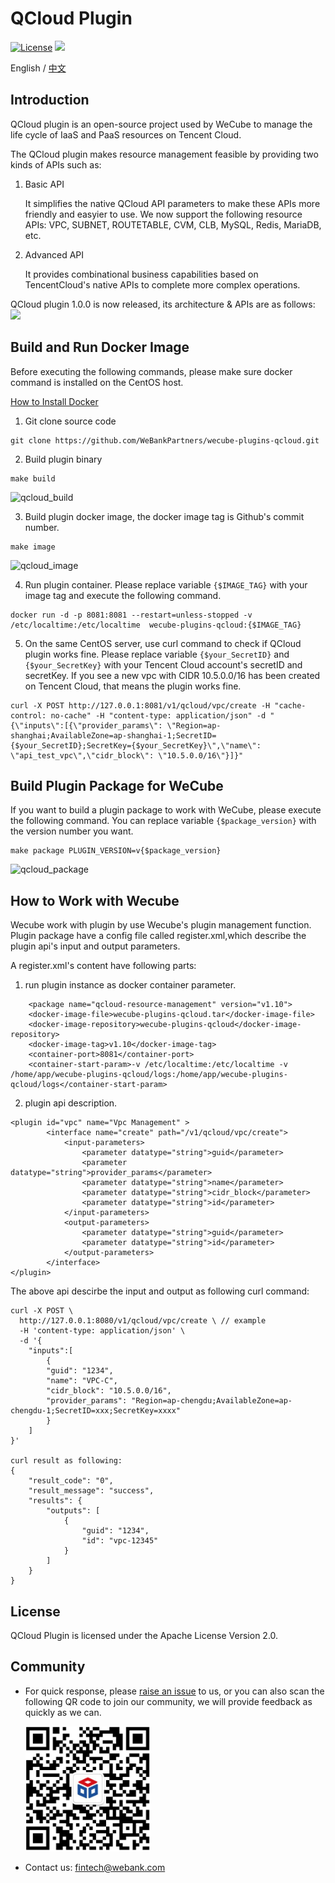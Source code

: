 # QCloud Plugin
[![License](https://img.shields.io/badge/License-Apache%202.0-blue.svg)](https://opensource.org/licenses/Apache-2.0)
![](https://img.shields.io/badge/language-golang-orang.svg)

English / [中文](README_CN.md)

## Introduction

QCloud plugin is an open-source project used by WeCube to manage the life cycle of IaaS and PaaS resources on Tencent Cloud.

The QCloud plugin makes resource management feasible by providing two kinds of APIs such as:

1. Basic API
	
	It simplifies the native QCloud API parameters to make these APIs more friendly and easyier to use. We now support the following resource APIs: VPC, SUBNET, ROUTETABLE, CVM, CLB, MySQL, Redis, MariaDB, etc.

1. Advanced API
	
	It provides combinational business capabilities based on TencentCloud's native APIs to complete more complex operations.

QCloud plugin 1.0.0 is now released, its architecture & APIs are as follows: 
<img src="./docs/compile/images/plugin_function_en.png" />


## Build and Run Docker Image

Before executing the following commands, please make sure docker command is installed on the CentOS host.

[How to Install Docker](https://docs.docker.com/install/linux/docker-ce/centos/)

1. Git clone source code 

```
git clone https://github.com/WeBankPartners/wecube-plugins-qcloud.git
```

2. Build plugin binary

```shell script
make build 
```

![qcloud_build](docs/compile/images/qcloud_build.png)

3. Build plugin docker image, the docker image tag is Github's commit number.

```shell script
make image
```

![qcloud_image](docs/compile/images/qcloud_image.png)

4. Run plugin container. Please replace variable `{$IMAGE_TAG}` with your image tag and execute the following command.

```shell script
docker run -d -p 8081:8081 --restart=unless-stopped -v /etc/localtime:/etc/localtime  wecube-plugins-qcloud:{$IMAGE_TAG}
```

5. On the same CentOS server, use curl command to check if QCloud plugin works fine. Please replace variable `{$your_SecretID}` and `{$your_SecretKey}` with your Tencent Cloud account's secretID and secretKey. If you see a new vpc with CIDR 10.5.0.0/16 has been created on Tencent Cloud, that means the plugin works fine.

```shell script
curl -X POST http://127.0.0.1:8081/v1/qcloud/vpc/create -H "cache-control: no-cache" -H "content-type: application/json" -d "{\"inputs\":[{\"provider_params\": \"Region=ap-shanghai;AvailableZone=ap-shanghai-1;SecretID={$your_SecretID};SecretKey={$your_SecretKey}\",\"name\": \"api_test_vpc\",\"cidr_block\": \"10.5.0.0/16\"}]}"
```

## Build Plugin Package for WeCube

If you want to build a plugin package to work with WeCube, please execute the following command. You can replace variable `{$package_version}` with the version number you want.

```shell script
make package PLUGIN_VERSION=v{$package_version}
```

![qcloud_package](docs/compile/images/qcloud_plugin_package.png)

## How to Work with Wecube
Wecube work with plugin by use Wecube's plugin management function. Plugin package have a config file called register.xml,which describe the plugin api's input and output parameters.

A register.xml's content have following parts:

1. run plugin instance as docker container parameter. 
```
    <package name="qcloud-resource-management" version="v1.10">
    <docker-image-file>wecube-plugins-qcloud.tar</docker-image-file>
    <docker-image-repository>wecube-plugins-qcloud</docker-image-repository>
    <docker-image-tag>v1.10</docker-image-tag>
    <container-port>8081</container-port>
    <container-start-param>-v /etc/localtime:/etc/localtime -v /home/app/wecube-plugins-qcloud/logs:/home/app/wecube-plugins-qcloud/logs</container-start-param>
```

2. plugin api description.
```
<plugin id="vpc" name="Vpc Management" >
        <interface name="create" path="/v1/qcloud/vpc/create">
            <input-parameters>
                <parameter datatype="string">guid</parameter>
                <parameter datatype="string">provider_params</parameter>
                <parameter datatype="string">name</parameter>
                <parameter datatype="string">cidr_block</parameter>
                <parameter datatype="string">id</parameter>
            </input-parameters>
            <output-parameters>
                <parameter datatype="string">guid</parameter>
                <parameter datatype="string">id</parameter>
            </output-parameters>
        </interface>
</plugin>

```

The above api descirbe the input and output as following curl command:

```
curl -X POST \
  http://127.0.0.1:8080/v1/qcloud/vpc/create \ // example
  -H 'content-type: application/json' \
  -d '{
	"inputs":[
		{
		"guid": "1234",
		"name": "VPC-C",
		"cidr_block": "10.5.0.0/16",
		"provider_params": "Region=ap-chengdu;AvailableZone=ap-chengdu-1;SecretID=xxx;SecretKey=xxxx"
		}
	]
}'

curl result as following:
{
    "result_code": "0",
    "result_message": "success",
    "results": {
        "outputs": [
            {
                "guid": "1234",
                "id": "vpc-12345"
            }
        ]
    }
} 

```

## License
QCloud Plugin is licensed under the Apache License Version 2.0.

## Community
- For quick response, please [raise an issue](https://github.com/WeBankPartners/wecube-plugins-qcloud/issues/new/choose) to us, or you can also scan the following QR code to join our community, we will provide feedback as quickly as we can.

	<div align="left">
	<img src="https://github.com/WeBankPartners/we-cmdb/blob/master/cmdb-wiki/images/wecube_qr_code.png"  height="200" width="200">
	</div>

- Contact us: fintech@webank.com





